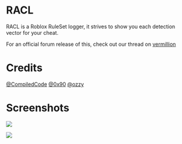 # RACL
RACL is a Roblox RuleSet logger, it strives to show you each detection vector for your cheat.

For an official forum release of this, check out our thread on [vermillion](PLACEHOLDER) 

# Credits
[@CompiledCode](https://github.com/Compiled-Code/)
[@0x90](https://github.com/AmJayden)
[@ozzy](https://github.com/mallocT)

# Screenshots
![](https://cdn.discordapp.com/attachments/986782010490122280/986793452383633458/unknown.png)

![](https://cdn.discordapp.com/attachments/986782010490122280/986793488316268575/unknown.png)
